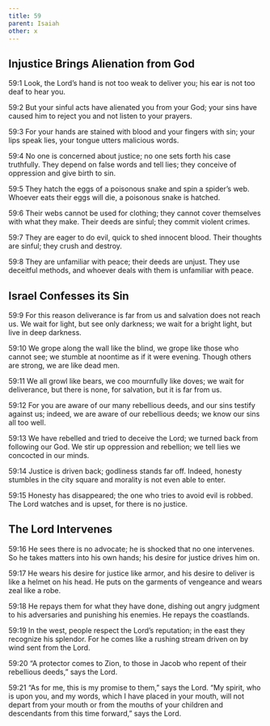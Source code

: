```yaml
---
title: 59
parent: Isaiah
other: x
---
```


## Injustice Brings Alienation from God


<a name="59:1">59:1</a> Look, the Lord’s hand is not too weak to deliver you;
his ear is not too deaf to hear you.

<a name="59:2">59:2</a> But your sinful acts have alienated you from your God;
your sins have caused him to reject you and not listen to your prayers.

<a name="59:3">59:3</a> For your hands are stained with blood
and your fingers with sin;
your lips speak lies,
your tongue utters malicious words.

<a name="59:4">59:4</a> No one is concerned about justice;
no one sets forth his case truthfully.
They depend on false words and tell lies;
they conceive of oppression
and give birth to sin.

<a name="59:5">59:5</a> They hatch the eggs of a poisonous snake
and spin a spider’s web.
Whoever eats their eggs will die,
a poisonous snake is hatched.

<a name="59:6">59:6</a> Their webs cannot be used for clothing;
they cannot cover themselves with what they make.
Their deeds are sinful;
they commit violent crimes.

<a name="59:7">59:7</a> They are eager to do evil,
quick to shed innocent blood.
Their thoughts are sinful;
they crush and destroy.

<a name="59:8">59:8</a> They are unfamiliar with peace;
their deeds are unjust.
They use deceitful methods,
and whoever deals with them is unfamiliar with peace.

## Israel Confesses its Sin


<a name="59:9">59:9</a> For this reason deliverance is far from us
and salvation does not reach us.
We wait for light, but see only darkness;
we wait for a bright light, but live in deep darkness.

<a name="59:10">59:10</a> We grope along the wall like the blind,
we grope like those who cannot see;
we stumble at noontime as if it were evening.
Though others are strong, we are like dead men.

<a name="59:11">59:11</a> We all growl like bears,
we coo mournfully like doves;
we wait for deliverance, but there is none,
for salvation, but it is far from us.

<a name="59:12">59:12</a> For you are aware of our many rebellious deeds,
and our sins testify against us;
indeed, we are aware of our rebellious deeds;
we know our sins all too well.

<a name="59:13">59:13</a> We have rebelled and tried to deceive the Lord;
we turned back from following our God.
We stir up oppression and rebellion;
we tell lies we concocted in our minds.

<a name="59:14">59:14</a> Justice is driven back;
godliness stands far off.
Indeed, honesty stumbles in the city square
and morality is not even able to enter.

<a name="59:15">59:15</a> Honesty has disappeared;
the one who tries to avoid evil is robbed.
The Lord watches and is upset,
for there is no justice.

## The Lord Intervenes


<a name="59:16">59:16</a> He sees there is no advocate;
he is shocked that no one intervenes.
So he takes matters into his own hands;
his desire for justice drives him on.

<a name="59:17">59:17</a> He wears his desire for justice like armor,
and his desire to deliver is like a helmet on his head.
He puts on the garments of vengeance
and wears zeal like a robe.

<a name="59:18">59:18</a> He repays them for what they have done,
dishing out angry judgment to his adversaries
and punishing his enemies.
He repays the coastlands.

<a name="59:19">59:19</a> In the west, people respect the Lord’s reputation;
in the east they recognize his splendor.
For he comes like a rushing stream
driven on by wind sent from the Lord.

<a name="59:20">59:20</a> “A protector comes to Zion,
to those in Jacob who repent of their rebellious deeds,” says the Lord.


<a name="59:21">59:21</a> “As for me, this is my promise to them,” says the Lord. “My spirit, who is upon you, and my words, which I have placed in your mouth, will not depart from your mouth or from the mouths of your children and descendants from this time forward,” says the Lord.